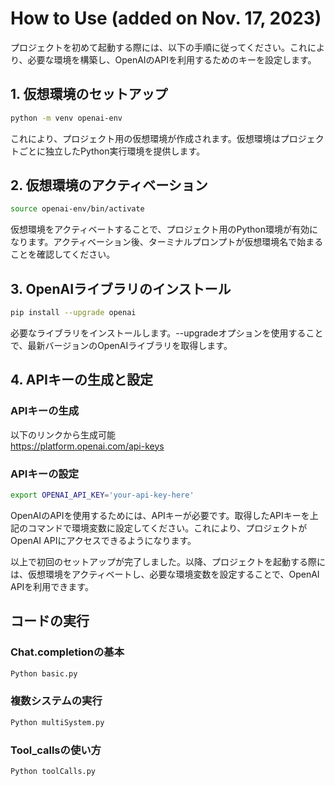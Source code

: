 # How to Use (added on Nov. 17, 2023)
プロジェクトを初めて起動する際には、以下の手順に従ってください。これにより、必要な環境を構築し、OpenAIのAPIを利用するためのキーを設定します。
## 1. 仮想環境のセットアップ
```bash
python -m venv openai-env
```
これにより、プロジェクト用の仮想環境が作成されます。仮想環境はプロジェクトごとに独立したPython実行環境を提供します。

## 2. 仮想環境のアクティベーション
```bash
source openai-env/bin/activate
```
仮想環境をアクティベートすることで、プロジェクト用のPython環境が有効になります。アクティベーション後、ターミナルプロンプトが仮想環境名で始まることを確認してください。

## 3. OpenAIライブラリのインストール
```bash
pip install --upgrade openai
```
必要なライブラリをインストールします。--upgradeオプションを使用することで、最新バージョンのOpenAIライブラリを取得します。

## 4. APIキーの生成と設定
### APIキーの生成
以下のリンクから生成可能\
https://platform.openai.com/api-keys
### APIキーの設定
```bash
export OPENAI_API_KEY='your-api-key-here'
```
OpenAIのAPIを使用するためには、APIキーが必要です。取得したAPIキーを上記のコマンドで環境変数に設定してください。これにより、プロジェクトがOpenAI APIにアクセスできるようになります。

以上で初回のセットアップが完了しました。以降、プロジェクトを起動する際には、仮想環境をアクティベートし、必要な環境変数を設定することで、OpenAI APIを利用できます。

## コードの実行
### Chat.completionの基本
```bash
Python basic.py
```
### 複数システムの実行
```bash
Python multiSystem.py
```

### Tool_callsの使い方
```bash
Python toolCalls.py
```
